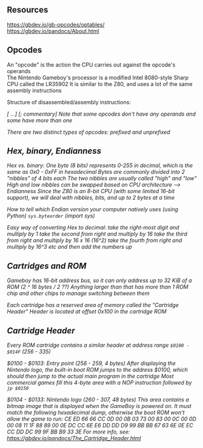 ## Resources

https://gbdev.io/gb-opcodes/optables/
https://gbdev.io/pandocs/About.html

## Opcodes

An "opcode" is the action the CPU carries out against the opcode's operands  
The Nintendo Gameboy's processor is a modified Intel 8080-style Sharp CPU called the LR35902
It is similar to the Z80, and uses a lot of the same assembly instructions

Structure of disassembled/assembly instructions:

<address> <opcode> <mnemonic> [<operand> ...] [; commentary]
Note that some opcodes don't have any operands and some have more than one

There are two distinct types of opcodes: prefixed and unprefixed

## Hex, binary, Endianness

Hex vs. binary:
One byte (8 bits) represents 0-255 in decimal, which is the same as 0x0 - 0xFF in hexadecimal
Bytes are commonly divided into 2 "nibbles" of 4 bits each
The two nibbles are usually called "high" and "low"
High and low nibbles can be swapped based on CPU architecture --> Endianness
Since the Z80 is an 8-bit CPU (with some limited 16-bit support), we will deal with nibbles, bits, and up to 2 bytes at a time

How to tell which Endian version your computer natively uses (using Python)
`sys.byteorder` (import sys)

Easy way of converting Hex to decimal:
take the right-most digit and multiply by 1
take the second from right and multiply by 16
take the third from right and multiply by 16 x 16 (16^2)
take the fourth from right and multiply by 16^3
etc
and then add the numbers up

## Cartridges and ROM

Gameboy has 16-bit address bus, so it can only address up to 32 KiB of a ROM (2 ^ 16 bytes / 2 ??)
Anything larger than that has more than 1 ROM chip and other chips to manage switching between them

Each cartridge has a reserved area of memory called the "Cartridge Header"
Header is located at offset 0x100 in the cartridge ROM

## Cartridge Header

Every ROM cartridge contains a similar header at address range `$0100 - $014F` (256 - 335)

$0100 - $0103: Entry point (256 - 259, 4 bytes)
After displaying the Nintendo logo, the built-in boot ROM jumps to the address $0100, which should then jump to the actual main program in the cartridge
Most commercial games fill this 4-byte area with a NOP instruction followed by `jp $0150`

$0104 - $0133: Nintendo logo (260 - 307, 48 bytes)
This area contains a bitmap image that is displayed when the GameBoy is powered on.
It must match the following hexadecimal dump, otherwise the boot ROM won't allow the game to run:
CE ED 66 66 CC 0D 00 0B 03 73 00 83 00 0C 00 0D
00 08 11 1F 88 89 00 0E DC CC 6E E6 DD DD D9 99
BB BB 67 63 6E 0E EC CC DD DC 99 9F BB B9 33 3E
For more info, see: https://gbdev.io/pandocs/The_Cartridge_Header.html
